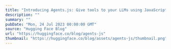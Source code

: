 ```yaml
---
title: "Introducing Agents.js: Give tools to your LLMs using JavaScript"
description: ""
summary: ""
pubDate: "Mon, 24 Jul 2023 00:00:00 GMT"
source: "Hugging Face Blog"
url: "https://huggingface.co/blog/agents-js"
thumbnail: "https://huggingface.co/blog/assets/agents-js/thumbnail.png"
---
```



